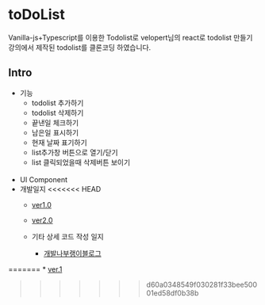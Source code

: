 # toDoList
Vanilla-js+Typescript를 이용한 Todolist로
velopert님의 react로 todolist 만들기 강의에서 제작된 todolist를 클론코딩 하였습니다.

## Intro
* 기능
    * todolist 추가하기
    * todolist 삭제하기
    * 끝낸일 체크하기
    * 남은일 표시하기
    * 현재 날짜 표기하기
    * list추가창 버튼으로 열기/닫기
    * list 클릭되었을때 삭제버튼 보이기
    <br>
* UI Component
    <br>
* 개발일지
<<<<<<< HEAD
    * [ver1.0](https://github.com/ss-won/todolist/tree/ver1.3/diary)
    * [ver2.0](https://github.com/ss-won/todolist/blob/ver2.0/diary)
    
    * 기타 상세 코드 작성 일지
        * [개발나부랭이블로그](https://blog.naver.com/PostList.nhn?blogId=j_wish_&from=postList&categoryNo=6)
    
=======
    * [ver.1](https://github.com/ss-won/todolist/tree/ver1.3/diary)
>>>>>>> d60a0348549f030281f33bee50001ed58df0b38b
